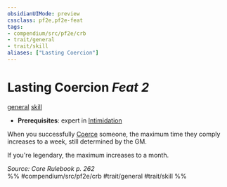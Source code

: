 ```yaml
---
obsidianUIMode: preview
cssclass: pf2e,pf2e-feat
tags:
- compendium/src/pf2e/crb
- trait/general
- trait/skill
aliases: ["Lasting Coercion"]
---
```

# Lasting Coercion  *Feat 2*  
[general](/rules/traits/general.md)  [skill](/rules/traits/skill.md)  

- **Prerequisites**: expert in [Intimidation](/compendium/skills.md#Intimidation)

When you successfully [Coerce](/rules/actions/coerce.md) someone, the maximum time they comply increases to a week, still determined by the GM.

If you're legendary, the maximum increases to a month.

*Source: Core Rulebook p. 262*  
%% #compendium/src/pf2e/crb #trait/general #trait/skill %%